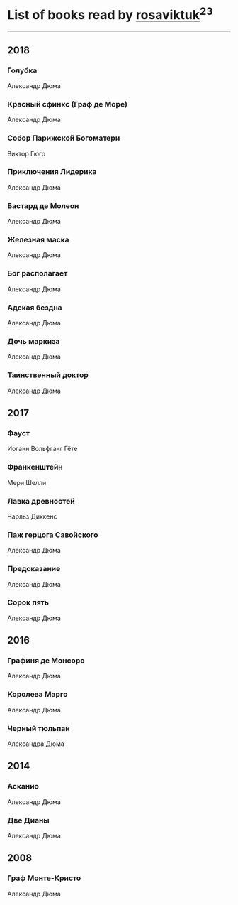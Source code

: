 # List of books read by [rosaviktuk](http://vk.com/id31359243)<sup>23</sup>
---

## 2018

### Голубка
Александр Дюма


### Красный сфинкс (Граф де Море)
Александр Дюма


### Собор Парижской Богоматери
Виктор Гюго


### Приключения Лидерика
Александр Дюма


### Бастард де Молеон
Александр Дюма


### Железная маска
Александр Дюма


### Бог располагает
Александр Дюма


### Адская бездна
Александр Дюма


### Дочь маркиза
Александр Дюма


### Таинственный доктор
Александр Дюма



## 2017

### Фауст
Иоганн Вольфганг Гёте


### Франкенштейн
Мери Шелли


### Лавка древностей
Чарльз Диккенс


### Паж герцога Савойского
Александр Дюма


### Предсказание
Александр Дюма


### Сорок пять
Александр Дюма



## 2016

### Графиня де Монсоро
Александр Дюма


### Королева Марго
Александр Дюма


### Черный тюльпан
Александра Дюма



## 2014

### Асканио
Александр Дюма




### Две Дианы
Александр Дюма



## 2008

### Граф Монте-Кристо
Александр Дюма



